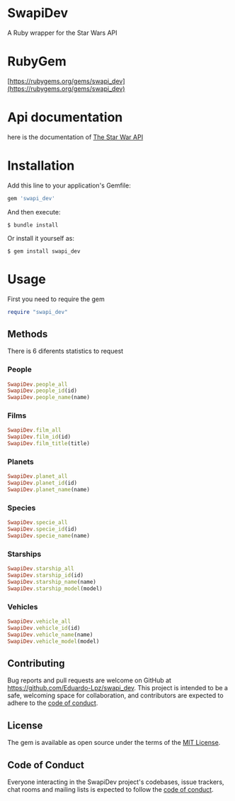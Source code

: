 # SwapiDev

A Ruby wrapper for the Star Wars API

# RubyGem

[https://rubygems.org/gems/swapi_dev](https://rubygems.org/gems/swapi_dev)


# Api documentation
here is the documentation of [The Star War API](https://swapi.dev/)
# Installation

Add this line to your application's Gemfile:

```ruby
gem 'swapi_dev'
```

And then execute:

    $ bundle install

Or install it yourself as:

    $ gem install swapi_dev

# Usage

First you need to require the gem

```ruby
require "swapi_dev"
```

## Methods

There is 6 diferents statistics to request
### People

```ruby
SwapiDev.people_all
SwapiDev.people_id(id)
SwapiDev.people_name(name)
```

### Films

```ruby
SwapiDev.film_all
SwapiDev.film_id(id)
SwapiDev.film_title(title)
```

### Planets

```ruby
SwapiDev.planet_all
SwapiDev.planet_id(id)
SwapiDev.planet_name(name)
```

### Species

```ruby
SwapiDev.specie_all
SwapiDev.specie_id(id)
SwapiDev.specie_name(name)
```

### Starships

```ruby
SwapiDev.starship_all
SwapiDev.starship_id(id)
SwapiDev.starship_name(name)
SwapiDev.starship_model(model)
```

### Vehicles

```ruby
SwapiDev.vehicle_all
SwapiDev.vehicle_id(id)
SwapiDev.vehicle_name(name)
SwapiDev.vehicle_model(model)
```

## Contributing

Bug reports and pull requests are welcome on GitHub at https://github.com/Eduardo-Lpz/swapi_dev. This project is intended to be a safe, welcoming space for collaboration, and contributors are expected to adhere to the [code of conduct](https://github.com/[USERNAME]/swapi_dev/blob/master/CODE_OF_CONDUCT.md).

## License

The gem is available as open source under the terms of the [MIT License](https://opensource.org/licenses/MIT).

## Code of Conduct

Everyone interacting in the SwapiDev project's codebases, issue trackers, chat rooms and mailing lists is expected to follow the [code of conduct](https://github.com/[USERNAME]/swapi_dev/blob/master/CODE_OF_CONDUCT.md).
